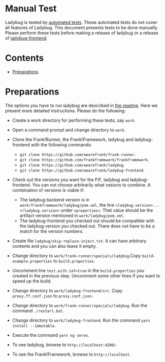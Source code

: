Manual Test
===========

Ladybug is tested by [automated tests](./README.md#cicd). These automated tests do not cover all features of Ladybug. This document presents tests to be done manually. Please perform these tests before making a release of ladybug or a release of [ladybug-frontend](https://github.com/wearefrank/ladybug-frontend).

# Contents

- [Preparations](#preparations)

# Preparations

The options you have to run ladybug are described in [the readme](./README.md#how-to-change-and-test-ladybug). Here we present more detailed instructions. Please do the following:

* Create a work directory for performing these tests, say `work`.
* Open a command prompt and change directory to `work`.
* Clone the Frank!Runner, the Frank!Framework, ladybug and ladybug-frontend with the following commands:

  * `git clone https://github.com/wearefrank/frank-runner`.
  * `git clone https://github.com/frankframework/frankframework`.
  * `git clone https://github.com/wearefrank/ladybug`.
  * `git clone https://github.com/wearefrank/ladybug-frontend`.
* Check out the versions you want for the F!F, ladybug and ladybug-frontend. You can not choose arbitrarily what vesions to combine. A combination of versions is viable if:

  * The ladybug backend version is in `work/frankframework/ladybug/pom.xml`, the line `<ladybug.version>...</ladybug.version>` under `<properties>`. That value should be the artifact version mentioned in `work/ladybug/pom.xml`.
  * The ladybug-frontend you checked out should be compatible with the ladybug version you checked out. There does not have to be a match for the version numbers.
* Create file `ladybug/skip-replace-inject.txt`. It can have arbitrary contents and you can also leave it empty.
* Change directory to `work/frank-runner/specials/ladybug`.Copy `build-example.properties` to `build.properties`.
* Uncomment line `test.with.iaf=true` in the `build.properties` you created in the previous step. Uncomment some other lines if you want to speed up the build.
* Change directory to `work/ladybug-frontend/src`. Copy `proxy.ff.conf.json` to `proxy.conf.json`.
* Change directory to `work/frank-runner/specials/ladybug`. Run the command `./restart.bat`.
* Change directory to `work/ladybug-frontend`. Run the command `yarn install --immutable`.
* Execute the command `yarn ng serve`.
* To see ladybug, browse to `http://localhost:4200/`.
* To see the Frank!Framework, browse to `http://localhost`.
